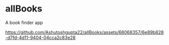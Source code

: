 # allBooks
A book finder app


https://github.com/Ashutoshgupta22/allBooks/assets/68068357/6e89b828-d7fd-4d11-9404-04cca2c83e28

